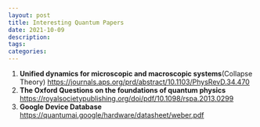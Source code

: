 ```yaml
---
layout: post
title: Interesting Quantum Papers
date: 2021-10-09
description: 
tags: 
categories: 
---
```


1. **Unified dynamics for microscopic and macroscopic systems**(Collapse Theory) https://journals.aps.org/prd/abstract/10.1103/PhysRevD.34.470
2. **The Oxford Questions on the foundations of quantum physics** https://royalsocietypublishing.org/doi/pdf/10.1098/rspa.2013.0299
3. **Google Device Database** https://quantumai.google/hardware/datasheet/weber.pdf
